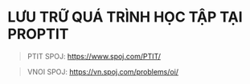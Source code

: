 # LƯU TRỮ QUÁ TRÌNH HỌC TẬP TẠI PROPTIT
> PTIT SPOJ: https://www.spoj.com/PTIT/

> VNOI SPOJ: https://vn.spoj.com/problems/oi/
